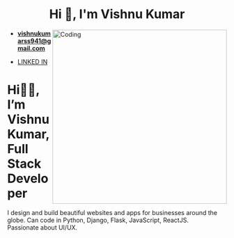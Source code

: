 <h1 align="center">Hi 👋, I'm Vishnu Kumar</h1>
<img align="right" alt="Coding" width="400" src="https://i.pinimg.com/originals/66/83/3e/66833e07d6fb9eb5d724e47d0c814285.gif">

- **vishnukumarss941@gmail.com**
- <p><a href="https://www.linkedin.com/in/vishnu-kumar-450233212/" target="_blank">LINKED IN</a></p>
<div>
  <h1>Hi👋🏼, I’m Vishnu Kumar, Full Stack Developer</h1>
  <p>I design and build beautiful websites and apps for businesses around the globe. Can code in Python, Django, Flask, JavaScript, ReactJS.
    <br />Passionate about UI/UX.
  </p>
</div>
